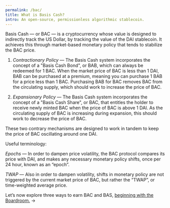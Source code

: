 ```yaml
---
permalink: /bac/
title: What is Basis Cash?
intro: An open-source, permissionless algorithmic stablecoin.
---
```


Basis Cash — or BAC — is a cryptocurrency whose value is designed to indirectly track the US Dollar, by tracking the value of the DAI stablecoin. It achieves this through market-based monetary policy that tends to stabilize the BAC price.

1. *Contractionary Policy* — The Basis Cash system incorporates the concept of a "Basis Cash Bond", or BAB, which can always be redeemed for 1 BAC. When the market price of BAC is less than 1 DAI, BAB can be purchased at a premium, meaning you can purchase 1 BAB for a price less than 1 BAC. Purchasing BAB for BAC removes BAC from the circulating supply, which should work to increase the price of BAC.

2. *Expansionary Policy* — The Basis Cash system incorporates the concept of a "Basis Cash Share", or BAC, that entitles the holder to receive newly minted BAC when the price of BAC is above 1 DAI. As the circulating supply of BAC is increasing during expansion, this should work to decrease the price of BAC.

These two contrary mechanisms are designed to work in tandem to keep the price of BAC oscillating around one DAI.

Useful terminology:

*Epochs* — In order to dampen price volatility, the BAC protocol compares its price with DAI, and makes any necessary monetary policy shifts, once per 24 hour, known as an “epoch”.

*TWAP* — Also in order to dampen volatility, shifts in monetary policy are not triggered by the current market price of BAC, but rather the “TWAP”, or time-weighted average price.


Let’s now explore three ways to earn BAC and BAS, [beginning with the Boardroom.](/boardroom/) →
